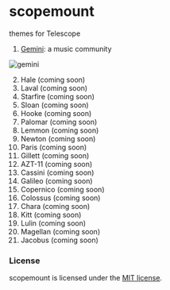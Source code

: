 scopemount
=========
themes for Telescope

1. [Gemini](http://sm-gemini.meteor.com/): a music community

![gemini](http://i.imgur.com/9G6XYEi.jpg)

2. Hale (coming soon)
3. Laval (coming soon)
4. Starfire (coming soon)
5. Sloan (coming soon)
6. Hooke (coming soon)
7. Palomar (coming soon)
8. Lemmon (coming soon)
9. Newton (coming soon)
10. Paris (coming soon)
11. Gillett (coming soon)
12. AZT-11 (coming soon)
13. Cassini (coming soon)
14. Galileo (coming soon)
15. Copernico (coming soon)
16. Colossus (coming soon)
17. Chara (coming soon)
18. Kitt (coming soon)
19. Lulin (coming soon)
20. Magellan (coming soon)
21. Jacobus (coming soon)

### License

scopemount is licensed under the [MIT license](http://opensource.org/licenses/MIT).
